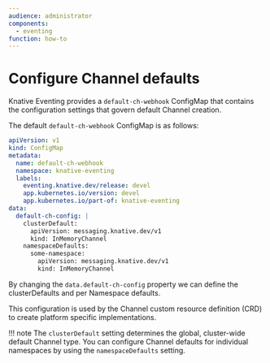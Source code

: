 ```yaml
---
audience: administrator
components:
  - eventing
function: how-to
---
```


# Configure Channel defaults

Knative Eventing provides a `default-ch-webhook` ConfigMap that contains the configuration settings that govern default Channel creation.

The default `default-ch-webhook` ConfigMap is as follows:

```yaml
apiVersion: v1
kind: ConfigMap
metadata:
  name: default-ch-webhook
  namespace: knative-eventing
  labels:
    eventing.knative.dev/release: devel
    app.kubernetes.io/version: devel
    app.kubernetes.io/part-of: knative-eventing
data:
  default-ch-config: |
    clusterDefault:
      apiVersion: messaging.knative.dev/v1
      kind: InMemoryChannel
    namespaceDefaults:
      some-namespace:
        apiVersion: messaging.knative.dev/v1
        kind: InMemoryChannel
```

By changing the `data.default-ch-config` property we can define the clusterDefaults and per Namespace defaults.

This configuration is used by the Channel custom resource definition (CRD) to create platform specific implementations.

!!! note
    The `clusterDefault` setting determines the global, cluster-wide default Channel type. You can configure Channel defaults for individual namespaces by using the `namespaceDefaults` setting.
